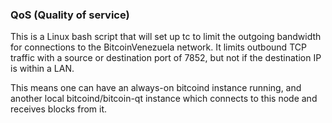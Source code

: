 ### QoS (Quality of service) ###

This is a Linux bash script that will set up tc to limit the outgoing bandwidth for connections to the BitcoinVenezuela network. It limits outbound TCP traffic with a source or destination port of 7852, but not if the destination IP is within a LAN.

This means one can have an always-on bitcoind instance running, and another local bitcoind/bitcoin-qt instance which connects to this node and receives blocks from it.
